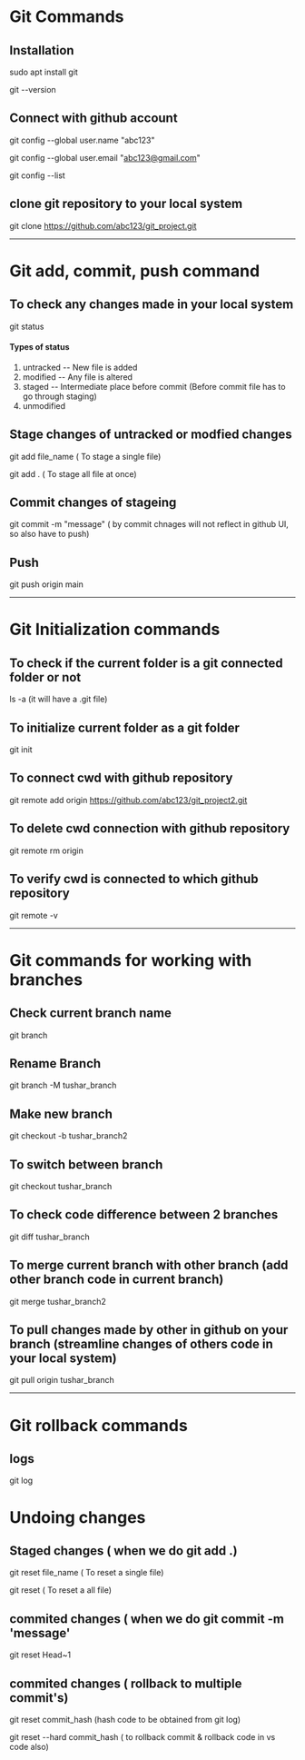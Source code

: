 # Git Commands

## Installation
sudo apt install git

git --version

## Connect with github account
git config --global user.name "abc123"

git config --global user.email "abc123@gmail.com"

git config --list

## clone git repository to your local system
git clone https://github.com/abc123/git_project.git

------------------------------------------------------------------------------------------------------------------
# Git add, commit, push command

## To check any changes made in your local system
git status

#### Types of status
1. untracked -- New file is added
2. modified -- Any file is altered
3. staged -- Intermediate place before commit (Before commit file has to go through staging)
4. unmodified

## Stage changes of untracked or modfied changes
git add file_name  ( To stage a single file)

git add .  ( To stage all file at once)

## Commit changes of stageing
git commit -m "message" ( by commit chnages will not reflect in github UI, so also have to push)

## Push 
git push origin main

------------------------------------------------------------------------------------------------------------------
# Git Initialization commands

## To check if the current folder is a git connected folder or not
ls -a  (it will have a .git file)

## To initialize current folder as a git folder
git init

## To connect cwd with github repository
git remote add origin https://github.com/abc123/git_project2.git

## To delete cwd connection with github repository
git remote rm origin

## To verify cwd is connected to which github repository
git remote -v

------------------------------------------------------------------------------------------------------------------
# Git commands for working with branches

## Check current branch name
git branch

## Rename Branch
git branch -M tushar_branch

## Make new branch
git checkout -b tushar_branch2

## To switch between branch
git checkout tushar_branch

## To check code difference between 2 branches
git diff tushar_branch

## To merge current branch with other branch (add other branch code in current branch)
git merge tushar_branch2

## To pull changes made by other in github on your branch (streamline changes of others code in your local system)
git pull origin tushar_branch

------------------------------------------------------------------------------------------------------------------
# Git rollback commands

## logs
git log

# Undoing changes

## Staged changes ( when we do git add .)
git reset file_name  ( To reset a single file)

git reset ( To reset a all file)

## commited changes ( when we do git commit -m 'message'
git reset Head~1

## commited changes ( rollback to multiple commit's)
git reset commit_hash  (hash code to be obtained from git log)

git reset --hard commit_hash ( to rollback commit & rollback code in vs code also)
